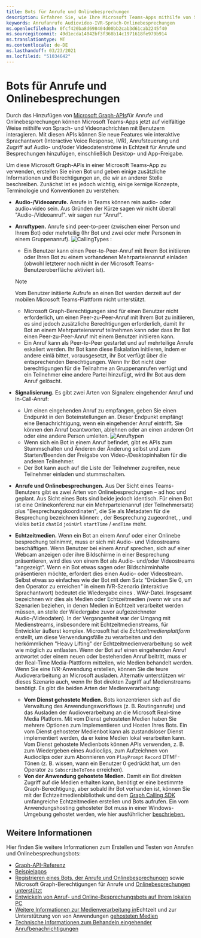 ```yaml
---
title: Bots für Anrufe und Onlinebesprechungen
description: Erfahren Sie, wie Ihre Microsoft Teams-Apps mithilfe von Sprach- und Videonachrichten mithilfe von Microsoft Graph-APIs für Anrufe und Onlinebesprechungen mit Benutzern interagieren können.
keywords: Anrufanrufe Audiovideo-IVR-Sprach-Onlinebesprechungen
ms.openlocfilehash: 0fcf420ba8d698404d00bb2cab3d61cab2245f40
ms.sourcegitcommit: 49d1ecda14042bf3f368b14c1971618fe979b914
ms.translationtype: MT
ms.contentlocale: de-DE
ms.lasthandoff: 03/23/2021
ms.locfileid: "51034642"
---
```

# <a name="calls-and-online-meetings-bots"></a>Bots für Anrufe und Onlinebesprechungen

Durch das Hinzufügen von [Microsoft Graph-APIs](/graph/api/resources/communications-api-overview?view=graph-rest-beta&preserve-view=true)für Anrufe und Onlinebesprechungen können Microsoft Teams-Apps jetzt auf vielfältige Weise mithilfe von Sprach- und Videonachrichten mit Benutzern interagieren. Mit diesen APIs können Sie neue Features wie interaktive Sprachantwort (Interactive Voice Response, IVR), Anrufsteuerung und Zugriff auf Audio- und/oder Videodatenströme in Echtzeit für Anrufe und Besprechungen hinzufügen, einschließlich Desktop- und App-Freigabe.

Um diese Microsoft Graph-APIs in einer Microsoft Teams-App zu verwenden, erstellen Sie einen Bot und geben einige zusätzliche Informationen und Berechtigungen an, die wir an anderer Stelle beschreiben. Zunächst ist es jedoch wichtig, einige kernige Konzepte, Terminologie und Konventionen zu verstehen:

* **Audio-/Videoanrufe.** Anrufe in Teams können rein audio- oder audio+video sein. Aus Gründen der Kürze sagen wir nicht überall "Audio-/Videoanruf". wir sagen nur "Anruf".
* **Anruftypen.** Anrufe sind peer-to-peer (zwischen einer Person und Ihrem Bot) oder mehrteilig (Ihr Bot und zwei oder mehr Personen in einem Gruppenanruf).
  ![CallingTypes ](~/assets/images/calls-and-meetings/call-types.png) :
  * Ein Benutzer kann einen Peer-to-Peer-Anruf mit Ihrem Bot initiieren oder Ihren Bot zu einem vorhandenen Mehrparteienanruf einladen (obwohl letzterer noch nicht in der Microsoft Teams-Benutzeroberfläche aktiviert ist).
  
  > [!NOTE]
  > Vom Benutzer initiierte Aufrufe an einen Bot werden derzeit auf der mobilen Microsoft Teams-Plattform nicht unterstützt. 
  
  * Microsoft Graph-Berechtigungen sind für einen Benutzer nicht erforderlich, um einen Peer-zu-Peer-Anruf mit Ihrem Bot zu initiieren, es sind jedoch zusätzliche Berechtigungen erforderlich, damit Ihr Bot an einem Mehrparteienanruf teilnehmen kann oder dass Ihr Bot einen Peer-zu-Peer-Anruf mit einem Benutzer initiieren kann.
  * Ein Anruf kann als Peer-to-Peer gestartet und auf mehrteilige Anrufe eskaliert werden. Ihr Bot kann diese Eskalation initiieren, indem er andere einlä bittet, vorausgesetzt, ihr Bot verfügt über die entsprechenden Berechtigungen. Wenn Ihr Bot nicht über berechtigungen für die Teilnahme an Gruppenanrufen verfügt und ein Teilnehmer eine andere Partei hinzufügt, wird Ihr Bot aus dem Anruf gelöscht.
* **Signalisierung.** Es gibt zwei Arten von Signalen: eingehender Anruf und In-Call-Anruf:
  * Um einen eingehenden Anruf zu empfangen, geben Sie einen Endpunkt in den Boteinstellungen an. Dieser Endpunkt empfängt eine Benachrichtigung, wenn ein eingehender Anruf eintrifft. Sie können den Anruf beantworten, ablehnen oder an einen anderen Ort oder eine andere Person umleiten.
  ![Anruftypen](~/assets/images/calls-and-meetings/call-handling.png)
  * Wenn sich ein Bot in einem Anruf befindet, gibt es APIs zum Stummschalten und Änderen der Änderung selbst und zum Starten/Beenden der Freigabe von Video-/Desktopinhalten für die anderen Teilnehmer.
  * Der Bot kann auch auf die Liste der Teilnehmer zugreifen, neue Teilnehmer einladen und stummschalten.
* **Anrufe und Onlinebesprechungen.** Aus Der Sicht eines Teams-Benutzers gibt es zwei Arten von Onlinebesprechungen – ad hoc und geplant. Aus Sicht eines Bots sind beide jedoch identisch. Für einen Bot ist eine Onlinekonferenz nur ein Mehrparteienanruf (der Teilnehmersatz) plus "Besprechungskoordinaten", die Sie als Metadaten für die Besprechung bezeichnen können: , der Besprechung zugeordnet, , und vieles `botId` `chatId` `joinUrl` `startTime` / `endTime` mehr.
* **Echtzeitmedien.** Wenn ein Bot an einem Anruf oder einer Onlinebe besprechung teilnimmt, muss er sich mit Audio- und Videostreams beschäftigen. Wenn Benutzer bei einem Anruf sprechen, sich auf einer Webcam anzeigen oder ihre Bildschirme in einer Besprechung präsentieren, wird dies von einem Bot als Audio- und/oder Videostreams "angezeigt". Wenn ein Bot etwas sagen oder Bildschirminhalte präsentieren möchte, erfordert dies einen Audio- oder Videostream. Selbst etwas so einfaches wie der Bot mit dem Satz "Drücken Sie 0, um den Operator zu erreichen" in einem IVR-Szenario (interaktive Sprachantwort) bedeutet die Wiedergabe eines . WAV-Datei. Insgesamt bezeichnen wir dies  als Medien oder Echtzeitmedien _(wenn_ wir uns auf Szenarien beziehen, in denen Medien in Echtzeit verarbeitet werden müssen, an stelle der Wiedergabe zuvor aufgezeichneter Audio-/Videodaten). In der Vergangenheit war der Umgang mit Medienstreams, insbesondere mit Echtzeitmedienstreams, für Entwickler äußerst komplex. Microsoft hat die _Echtzeitmedienplattform_ erstellt, um diese Verwendungsfälle zu verarbeiten und den herkömmlichen "Heavy Lifting" der Echtzeitmedienverarbeitung so weit wie möglich zu entlasten.  Wenn der Bot auf einen eingehenden Anruf antwortet oder einem neuen oder bestehenden Anruf beitritt, muss er der Real-Time Media-Plattform mitteilen, wie Medien behandelt werden. Wenn Sie eine IVR-Anwendung erstellen, können Sie die teure Audioverarbeitung an Microsoft ausladen. Alternativ unterstützen wir dieses Szenario auch, wenn Ihr Bot direkten Zugriff auf Medienstreams benötigt. Es gibt die beiden Arten der Medienverarbeitung:
  * **Vom Dienst gehostete Medien.** Bots konzentrieren sich auf die Verwaltung des Anwendungsworkflows (z. B. Routinganrufe) und das Ausladen der Audioverarbeitung an die Microsoft Real-time Media Platform. Mit vom Dienst gehosteten Medien haben Sie mehrere Optionen zum Implementieren und Hosten Ihres Bots. Ein vom Dienst gehosteter Medienbot kann als zustandsloser Dienst implementiert werden, da er keine Medien lokal verarbeiten kann. Vom Dienst gehostete Medienbots können APIs verwenden, z. B. zum Wiedergeben eines Audioclips, zum Aufzeichnen von Audioclips oder zum Abonnieren von `PlayPrompt` `Record` DTMF-Tönen (z. B. wissen, wann ein Benutzer 0 gedrückt hat, um den Operator zu `SubscribeToTone` erreichen).
  * **Von der Anwendung gehostete Medien.** Damit ein Bot direkten Zugriff auf die Medien erhalten kann, benötigt er eine [](https://www.nuget.org/packages/Microsoft.Graph.Communications.Calls.Media/) bestimmte Graph-Berechtigung, aber sobald ihr Bot vorhanden ist, können Sie mit der Echtzeitmedienbibliothek und dem [Graph Calling SDK](https://microsoftgraph.github.io/microsoft-graph-comms-samples/docs/articles/index.html#graph-calling-sdk-and-stateful-client-builder) umfangreiche Echtzeitmedien erstellen und Bots aufrufen. Ein vom Anwendungshosting gehosteter Bot muss in einer Windows-Umgebung gehostet werden, wie hier ausführlicher [beschrieben.](./requirements-considerations-application-hosted-media-bots.md)

## <a name="further-reading"></a>Weitere Informationen

Hier finden Sie weitere Informationen zum Erstellen und Testen von Anrufen und Onlinebesprechungsbots:

* [Graph-API-Referenz](/graph/api/resources/communications-api-overview?view=graph-rest-beta&preserve-view=true)
* [Beispielapps](https://github.com/microsoftgraph/microsoft-graph-comms-samples)
* [Registrieren eines Bots, der Anrufe und Onlinebesprechungen](./registering-calling-bot.md) sowie Microsoft Graph-Berechtigungen für Anrufe und [Onlinebesprechungen unterstützt](./registering-calling-bot.md#add-microsoft-graph-permissions)
* [Entwickeln von Anruf- und Online-Besprechungsbots auf Ihrem lokalen PC](./debugging-local-testing-calling-meeting-bots.md)
* [Weitere Informationen zur Medienverarbeitung in](./real-time-media-concepts.md)Echtzeit und zur Unterstützung von von Anwendungen [gehosteten Medien](./requirements-considerations-application-hosted-media-bots.md)
* [Technische Informationen zum Behandeln eingehender Anrufbenachrichtigungen](./call-notifications.md)
